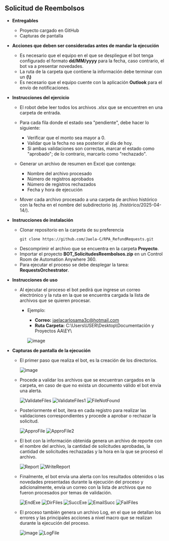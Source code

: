 ## Solicitud de Reembolsos

* **Entregables**
  * Proyecto cargado en GitHub
  * Capturas de pantalla

* **Acciones que deben ser consideradas antes de mandar la ejecución**

  * Es necesario que el equipo en el que se despliegue el bot tenga configurado el formato **dd/MM/yyyy** para la fecha, caso contrario, el bot va a presentar novedades.
  * La ruta de la carpeta que contiene la información debe terminar con un **(\\)**
  * Es necesario que el equipo cuente con la aplicación **Outlook** para el envío de notificaciones.

* **Instrucciones del ejercicio**
  * El robot debe leer todos los archivos .xlsx que se encuentren en una carpeta de entrada.
  * Para cada fila donde el estado sea "pendiente", debe hacer lo siguiente:
    
      * Verificar que el monto sea mayor a 0.
      * Validar que la fecha no sea posterior al día de hoy.
      * Si ambas validaciones son correctas, marcar el estado como "aprobado"; de lo contrario, marcarlo como "rechazado".
        
  * Generar un archivo de resumen en Excel que contenga:
    
      * Nombre del archivo procesado
      * Número de registros aprobados
      * Número de registros rechazados
      * Fecha y hora de ejecución
        
  * Mover cada archivo procesado a una carpeta de archivo histórico con la fecha en el nombre del subdirectorio (ej. /histórico/2025-04-14/). 

* **Instrucciones de instalación**
  * Clonar repositorio en la carpeta de su preferencia
    ```
    git clone https://github.com/Jaela-C/RPA_RefundRequests.git
    ```
  * Descomprimir el archivo que se encuentra en la carpeta **Proyecto**.
  * Importar el proyecto **BOT_SolicitudesReembolsos.zip** en un Control Room de Automation Anywhere 360.
  * Para ejecutar el proceso se debe desplegar la tarea: **RequestsOrchestrator**.
 
* **Instrucciones de uso**
  * Al ejecutar el proceso el bot pedirá que ingrese un correo electrónico y la ruta en la que se encuentra cargada la lista de archivos que se quieren procesar.
    
      * Ejemplo:
          * **Correo:** jaelacarlosama3c@hotmail.com
          * **Ruta Carpeta:** C:\Users\USER\Desktop\Documentación y Proyectos AA\EY\
            
        ![image](https://github.com/user-attachments/assets/1a005abd-5660-48dd-982d-63d75bca4c88)

* **Capturas de pantalla de la ejecución**
  * El primer paso que realiza el bot, es la creación de los directorios.

     ![image](https://github.com/user-attachments/assets/fbbd5cb6-c873-4204-ab25-5e6d37490d9f)
    
  * Procede a validar los archivos que se encuentran cargados en la carpeta, en caso de que no exista un documento válido el bot envía una alerta.

    ![ValidateFiles](https://github.com/user-attachments/assets/d6d2724d-6c00-4d72-a94d-05d896a030c0)
    ![ValidateFiles1](https://github.com/user-attachments/assets/a3f07546-5977-4d4a-8ddb-5ba0b1bf17c3)
    ![FileNotFound](https://github.com/user-attachments/assets/d711987d-99a7-464d-b75b-318f5072de74)
 
  * Posteriormente el bot, itera en cada registro para realizar las validaciones correspondientes y procede a aprobar o rechazar la solicitud.

    ![ApproFile](https://github.com/user-attachments/assets/9457a139-2bb7-4bb7-b209-bfc21fbee728)
    ![ApproFile2](https://github.com/user-attachments/assets/f5e10b4b-dc4c-4f57-a0f4-8e705ba9dcee)

  * El bot con la información obtenida genera un archivo de reporte con el nombre del archivo, la cantidad de solicitudes aprobadas, la cantidad de solicitudes rechazadas y la hora en la que se procesó el archivo.

    ![Report](https://github.com/user-attachments/assets/5258ebde-d5ff-4d2b-9a2b-5c97aaad0dca)
    ![WriteReport](https://github.com/user-attachments/assets/8886d7f6-fe07-422c-b63d-a7b2f943b3fe)
    
  * Finalmente, el bot envía una alerta con los resultados obtenidos o las novedades presentadas durante la ejecución del proceso y adicionalmente, envía un correo con la lista de archivos que no fueron procesados por temas de validación.

    ![EndExe](https://github.com/user-attachments/assets/119be790-516a-4edf-8604-f78d81011873)
    ![DirFiles](https://github.com/user-attachments/assets/756b947b-a119-4d0d-8319-ea6af0ec8b2f)
    ![SuccExe](https://github.com/user-attachments/assets/16b5a2f2-b505-4dd7-9008-e69bbd8a9923)
    ![EmailSucc](https://github.com/user-attachments/assets/d1bceb3c-c9ce-454f-83c0-4e21541a52bc)
    ![FailFiles](https://github.com/user-attachments/assets/5d0df513-ee07-482d-9c51-41e1f33b8e0a)

  * El proceso también genera un archivo Log, en el que se detallan los errores y las principales acciones a nivel macro que se realizan durante la ejecución del proceso.

    ![image](https://github.com/user-attachments/assets/b1c8ef03-efdc-4ef6-af33-4c6f6cd02458)
    ![LogFile](https://github.com/user-attachments/assets/795e6061-c15e-4a40-84d1-c1274b2a750b)
